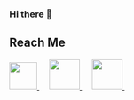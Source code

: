 ### Hi there 👋

<!--
**BravX/BravX** is a ✨ _special_ ✨ repository because its `README.md` (this file) appears on your GitHub profile.

Here are some ideas to get you started:

- 🔭 I’m currently working on ...
- 🌱 I’m currently learning ...
- 👯 I’m looking to collaborate on ...
- 🤔 I’m looking for help with ...
- 💬 Ask me about ...
- 📫 How to reach me: ...
- 😄 Pronouns: ...
- ⚡ Fun fact: ...
-->

## Reach Me
<a href = https://www.instagram.com/rodrigobravo64/> <img width = 50px src = https://github.com/dheereshagrwal/colored-icons/blob/master/svg/instagram.svg> </a>&emsp;
<a href = https://www.linkedin.com/in/rodrigo-bravo-4276b721a/> <img width = 55px src = https://github.com/dheereshagrwal/colored-icons/blob/master/svg/linkedin.svg> </a>&emsp;
<a href = https://github.com/BravX> <img width = 55px src = https://github.com/dheereshagrwal/colored-icons/blob/master/svg/github-light.svg> </a>&emsp;
